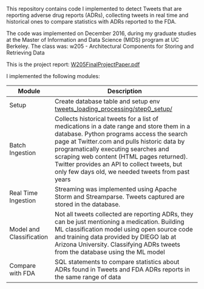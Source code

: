 
This repository contains code I implemented to detect Tweets that are reporting adverse drug reports (ADRs), collecting tweets in real time and historical ones to compare statistics with ADRs reported to the FDA. 
   
The code was implemented on December 2016, during my graduate studies at the Master of Information and Data Science (MIDS) program at UC Berkeley.   The class was: w205 - Architectural Components for Storing and Retrieving Data  

This is the project report: [W205FinalProjectPaper.pdf](W205FinalProjectPaper.pdf)

I implemented the following modules:

| Module | Description |   
|---|---|
| Setup | Create database table and setup env </br> [tweets_loading_processing/step0_setup/](tweets_loading_processing/step0_setup/)|
| Batch Ingestion | Collects historical tweets for a list of medications in a date range and store them in a database. Python programs access the search page at Twitter.com and pulls historic data by programatically executing searches and scraping web content (HTML pages returned). Twitter provides an API to collect tweets, but only few days old, we needed tweets from past years|   
| Real Time Ingestion| Streaming was implemented using Apache Storm and Streamparse. Tweets captured are stored in the database.|   
| Model and Classification | Not all tweets collected are reporting ADRs, they can be just mentioning a medication. Building ML classification model using open source code and training data provided by DIEGO lab at Arizona University.  Classifying ADRs tweets from the database using the ML model |   
| Compare with FDA | SQL statements to compare statistics about ADRs found in Tweets and FDA ADRs reports in the same range of data|   

